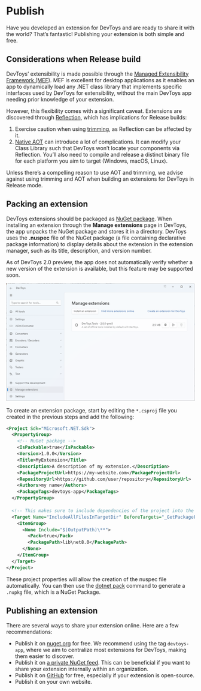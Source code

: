 # Publish

Have you developed an extension for DevToys and are ready to share it with the world? That’s fantastic! Publishing your extension is both simple and free.

## Considerations when Release build

DevToys’ extensibility is made possible through the [Managed Extensibility Framework (MEF)](https://learn.microsoft.com/en-us/dotnet/framework/mef/). MEF is excellent for desktop applications as it enables an app to dynamically load any .NET class library that implements specific interfaces used by DevToys for extensibility, without the main DevToys app needing prior knowledge of your extension.

However, this flexibility comes with a significant caveat. Extensions are discovered through [Reflection](https://learn.microsoft.com/en-us/dotnet/framework/reflection-and-codedom/reflection), which has implications for Release builds:
1. Exercise caution when using [trimming](https://learn.microsoft.com/en-us/dotnet/core/deploying/trimming/fixing-warnings), as Reflection can be affected by it.
1. [Native AOT](https://learn.microsoft.com/en-us/dotnet/core/deploying/native-aot/) can introduce a lot of complications. It can modify your Class Library such that DevToys won’t locate your components via Reflection. You’ll also need to compile and release a distinct binary file for each platform you aim to target (Windows, macOS, Linux).

Unless there’s a compelling reason to use AOT and trimming, we advise against using trimming and AOT when building an extensions for DevToys in Release mode.

## Packing an extension

DevToys extensions should be packaged as [NuGet package](https://learn.microsoft.com/en-us/nuget/what-is-nuget). When installing an extension through the **Manage extensions** page in DevToys, the app unpacks the NuGet package and stores it in a directory. DevToys uses the **.nuspec** file of the NuGet package (a file containing declarative package information) to display details about the extension in the extension manager, such as its title, description, and version number.

As of DevToys 2.0 preview, the app does not automatically verify whether a new version of the extension is available, but this feature may be supported soon.

![DevToys - Manager Extensions](assets/devtoys-manage-extensions.png)

To create an extension package, start by editing the `*.csproj` file you created in the previous steps and add the following:
```xml
<Project Sdk="Microsoft.NET.Sdk">
  <PropertyGroup>
    <!-- NuGet package -->
    <IsPackable>true</IsPackable>
    <Version>1.0.0</Version>
    <Title>MyExtension</Title>
    <Description>A description of my extension.</Description>
    <PackageProjectUrl>https://my-website.com</PackageProjectUrl>
    <RepositoryUrl>https://github.com/user/repository</RepositoryUrl>
    <Authors>my name</Authors>
    <PackageTags>devtoys-app</PackageTags>
  </PropertyGroup>

  <!-- This makes sure to include dependencies of the project into the NuGet package -->
  <Target Name="IncludeAllFilesInTargetDir" BeforeTargets="_GetPackageFiles">
    <ItemGroup>
      <None Include="$(OutputPath)\**">
        <Pack>true</Pack>
        <PackagePath>lib\net8.0</PackagePath>
      </None>
    </ItemGroup>
  </Target>
</Project>
```

These project properties will allow the creation of the nuspec file automatically. You can then use the [dotnet pack](https://learn.microsoft.com/en-us/dotnet/core/tools/dotnet-pack) command to generate a `.nupkg` file, which is a NuGet Package.

## Publishing an extension

There are several ways to share your extension online. Here are a few recommendations:
- Publish it on [nuget.org](https://nuget.org) for free. We recommend using the tag `devtoys-app`, where we aim to centralize most extensions for DevToys, making them easier to discover.
- Publish it on [a private NuGet feed](https://learn.microsoft.com/en-us/nuget/hosting-packages/overview). This can be beneficial if you want to share your extension internally within an organization.
- Publish it on [GitHub](https://github.com/) for free, especially if your extension is open-source.
- Publish it on your own website.